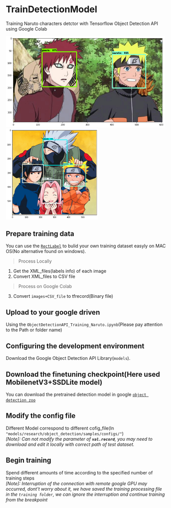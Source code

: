 # TrainDetectionModel
Training Naruto characters detctor with Tensorflow Object Detection API using Google Colab
<p float = "left">
  <img src="https://github.com/popCain/TrainDetectionModel/blob/main/image/result_1.png" width="500">
  <img src="https://github.com/popCain/TrainDetectionModel/blob/main/image/result_2.png" width="290">
</p>   

## Prepare training data  
You can use the [`RectLabel`](https://rectlabel.com/) to bulid your own training dataset easyly on MAC OS(No alternative found on windows).      
> Process Locally
  1. Get the XML_files(labels info) of each image 
  2. Convert XML_files to CSV file
> Process on Google Colab
  3. Convert `images+CSV_file` to tfrecord(Binary file)
## Upload to your google driven
Using the `ObjectDetectionAPI_Training_Naruto.ipynb`(Please pay attention to the Path or folder name)
## Configuring the development environment
Download the Google Object Detection API Library(`models`).
## Download the finetuning checkpoint(Here used MobilenetV3+SSDLite model)
You can download the pretrained detection model in google [`object detection zoo`](https://github.com/tensorflow/models/blob/master/research/object_detection/g3doc/tf1_detection_zoo.md)
## Modify the config file
Different Model correspond to different cofig_file(In `"models/research/object_detection/samples/configs/"`)    
*[Note]: Can not modify the parameter of **`val.record`**, you may need to download and  edit it locally with  correct path of test dataset.*     
## Begin training
Spend different amounts of time according to the specified number of training steps      
*[Note]: Interruption of the connection with remote google GPU may occurred, dont't worry about it, we have saved the training processing file in the `training folder`, we can ignore the interruption and continue training from the breakpoint*
